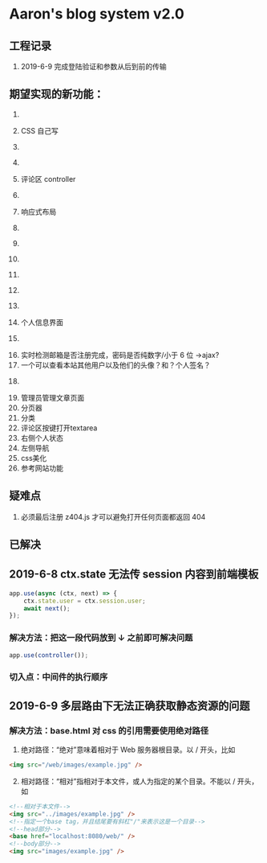 # Aaron's blog system v2.0

## 工程记录

1. 2019-6-9 完成登陆验证和参数从后到前的传输

## 期望实现的新功能：

1. ~~~采用数据库~~~
2. CSS 自己写
3. ~~~textarea 有 md 功能~~~
4. ~~~登陆状态保持 koa-session~~~
5. 评论区 controller
6. ~~~文章 controller~~~
7. 响应式布局
8. ~~~文章分类~~~
9. ~~~bcrypt 加密密码，实现了一半，考虑匹配密码的问题~~~
10. ~~~koa 有没有像 express 那样的 router.post('/users/logout', auth, async (req, res) =>? ~~~
11. ~~~数据库操作学 node 课的~~~
12. ~~~加一个 node 课的 middlewares 的 authentication？~~~
13. ~~~controllers 文件夹里面的东西，分开存放，user，article，index~~~
14. 个人信息界面
15. ~~~实现登陆前导航条右侧登陆/注册，登陆后是“欢迎回来，xxx” 想法：1. toggle 2. 新建一个 block 用 if 判断~~~
16. 实时检测邮箱是否注册完成，密码是否纯数字/小于 6 位 ->ajax?  
17. 一个可以查看本站其他用户以及他们的头像？和？个人签名？  
18. ~~~点赞/踩功能 全局计数~~~  
19. 管理员管理文章页面  
20. 分页器  
21. 分类  
22. 评论区按键打开textarea  
23. 右侧个人状态  
24. 左侧导航
25. css美化  
26. 参考网站功能  

## 疑难点

1. 必须最后注册 z404.js 才可以避免打开任何页面都返回 404

## 已解决

## 2019-6-8 ctx.state 无法传 session 内容到前端模板

```javascript
app.use(async (ctx, next) => {
    ctx.state.user = ctx.session.user;
    await next();
});
```

### 解决方法：把这一段代码放到 ↓ 之前即可解决问题

```javascript
app.use(controller());
```

### 切入点：中间件的执行顺序

## 2019-6-9 多层路由下无法正确获取静态资源的问题

### 解决方法：base.html 对 css 的引用需要使用绝对路径

1. 绝对路径：“绝对”意味着相对于 Web 服务器根目录。以 / 开头，比如

```html
<img src="/web/images/example.jpg" />
```

2. 相对路径：“相对”指相对于本文件，或人为指定的某个目录。不能以 / 开头，如

```html
<!--相对于本文件-->
<img src="../images/example.jpg" />
<!--指定一个base tag，并且结尾要有斜杠"/"来表示这是一个目录-->
<!--head部分-->
<base href="localhost:8080/web/" />
<!--body部分-->
<img src="images/example.jpg" />
```
